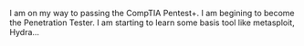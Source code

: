 I am on my way to passing the CompTIA Pentest+. I am begining to become the Penetration Tester. I am starting to learn some basis tool like metasploit, Hydra...